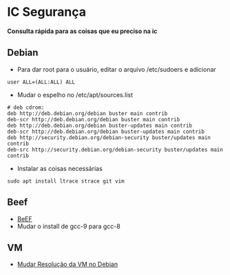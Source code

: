 # IC Segurança
<b> Consulta rápida para as coisas que eu preciso na ic </b>

## Debian
- Para dar root para o usuário, editar o arquivo /etc/sudoers e adicionar
```
user ALL=(ALL:ALL) ALL
```

- Mudar o espelho no /etc/apt/sources.list
```
# deb cdrom:
deb http://deb.debian.org/debian buster main contrib
deb-scr http://deb.debian.org/debian buster main contrib
deb http://deb.debian.org/debian buster-updates main contrib
deb-scr http://deb.debian.org/debian buster-updates main contrib 
deb http://security.debian.org/debian-security buster/updates main contrib
deb-src http://security.debian.org/debian-security buster/updates main contrib
```
- Instalar as coisas necessárias
```
sudo apt install ltrace strace git vim
```
## Beef
- [BeEF](https://beefproject.com/)
- Mudar o install de gcc-9 para gcc-8

## VM
 - [Mudar Resolução da VM no Debian](https://www.youtube.com/watch?v=KJ5pObje1Dk)

